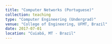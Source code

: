 ```yaml
---
title: "Computer Networks (Portuguese)"
collection: teaching
type: "Computer Engineering (Undergrad)"
venue: "College of Engineering, UFMT, Brazil"
date: 2017-07-01
location: "Cuiabá, MT - Brazil"
---
```

